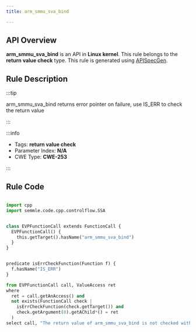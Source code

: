 ```yaml
---
title: arm_smmu_sva_bind

---
```



## API Overview
**arm_smmu_sva_bind** is an API in **Linux kernel**. This rule belongs to the **return value check** type. This rule is generated using [APISpecGen](../../tools/APISpecGen).
## Rule Description

:::tip

arm_smmu_sva_bind returns error pointer on failure, use IS_ERR to check the return value

:::

:::info

- Tags: **return value check**
- Parameter Index: **N/A**
- CWE Type: **CWE-253**

:::

## Rule Code
```python

import cpp
import semmle.code.cpp.controlflow.SSA


class EVPFunctionCall extends FunctionCall {
  EVPFunctionCall() {
    this.getTarget().hasName("arm_smmu_sva_bind")
  }
}


predicate isErrCheckFunction(Function f) {
  f.hasName("IS_ERR") 
}

from EVPFunctionCall call, ValueAccess ret
where
  ret = call.getAnAccess() and
  not exists(FunctionCall check |
    isErrCheckFunction(check.getTarget()) and
    check.getArgument(0).getAChild*() = ret
  )
select call, "The return value of arm_smmu_sva_bind is not checked with IS_ERR."
    
```